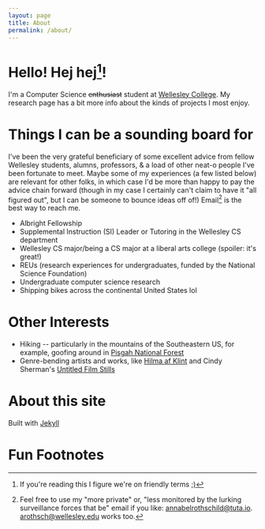 ```yaml
---
layout: page
title: About
permalink: /about/
---
```


# Hello! Hej hej[^1]! 
I'm a Computer Science ~~enthusiast~~ student at [Wellesley College](https://www.wellesley.edu/cs). My research page has a bit more info about the kinds of projects I most enjoy. 

# Things I can be a sounding board for
I've been the very grateful beneficiary of some excellent advice from fellow Wellesley students, alumns, professors, & a load of other neat-o people I've been fortunate to meet. Maybe some of my experiences (a few listed below) are relevant for other folks, in which case I'd be more than happy to pay the advice chain forward (though in my case I certainly can't claim to have it "all figured out", but I can be someone to bounce ideas off of!) Email[^2] is the best way to reach me.
* Albright Fellowship
* Supplemental Instruction (SI) Leader or Tutoring in the Wellesley CS department
* Wellesley CS major/being a CS major at a liberal arts college (spoiler: it's great!)
* REUs (research experiences for undergraduates, funded by the National Science Foundation)
* Undergraduate computer science research
* Shipping bikes across the continental United States lol 

# Other Interests
* Hiking -- particularly in the mountains of the Southeastern US, for example, goofing around in [Pisgah National Forest](https://drive.google.com/file/d/1W6abSyLooI3kTHoX4csT8yu4fn54cAtq/view?usp=sharing)
* Genre-bending artists and works, like [Hilma af Klint](https://www.theguardian.com/artanddesign/2016/feb/21/hilma-af-klint-occult-spiritualism-abstract-serpentine-gallery) and Cindy Sherman's [Untitled Film Stills](https://artlead.net/content/journal/modern-classics-cindy-sherman-untitled-film-stills/)

# About this site
Built with [Jekyll](https://github.com/jekyll/jekyll)

# Fun Footnotes
[^1]: If you're reading this I figure we're on friendly terms [;\)](https://blogs.transparent.com/swedish/hej-hej/)
[^2]: Feel free to use my "more private" or, "less monitored by the lurking surveillance forces that be" email if you like: [annabelrothschild@tuta.io](annabelrothschild@tuta.io). [arothsch@wellesley.edu](arothsch@wellesley.edu) works too.


